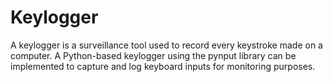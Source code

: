 # Keylogger
A keylogger is a surveillance tool used to record every keystroke made on a computer. A Python-based keylogger using the pynput library can be implemented to capture and log keyboard inputs for monitoring purposes.
